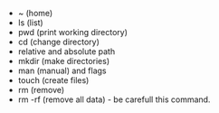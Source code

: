 - ~ (home)
- ls (list)
- pwd (print working directory)
- cd (change directory)
- relative and absolute path
- mkdir (make directories)
- man (manual) and flags
- touch (create files)
- rm (remove)
- rm -rf (remove all data) - be carefull this command.


